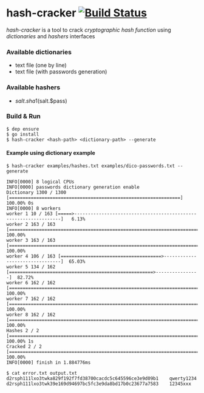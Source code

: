 # hash-cracker [![Build Status](https://travis-ci.org/jclebreton/hash-cracker.svg?branch=master)](https://travis-ci.org/jclebreton/hash-cracker)

*hash-cracker*  is a tool to crack *cryptographic hash function* using *dictionaries*
and *hashers* interfaces


### Available dictionaries

- text file (one by line)
- text file (with passwords generation)

### Available hashers

- $salt.sha1($salt.$pass)

### Build & Run

```
$ dep ensure
$ go install
$ hash-cracker <hash-path> <dictionary-path> --generate
```

#### Example using dictionary example

```
$ hash-cracker examples/hashes.txt examples/dico-passwords.txt --generate

INFO[0000] 8 logical CPUs                                
INFO[0000] passwords dictionary generation enable                
Dictionary 1300 / 1300 [===============================================================] 100.00% 0s
INFO[0000] 8 workers                                    
worker 1 10 / 163 [=====>-----------------------------------------------------------------]   6.13%
worker 2 163 / 163 [======================================================================] 100.00%
worker 3 163 / 163 [======================================================================] 100.00%
worker 4 106 / 163 [=====================================>--------------------------------]  65.03%
worker 5 134 / 162 [=====================================================>----------------]  82.72%
worker 6 162 / 162 [======================================================================] 100.00%
worker 7 162 / 162 [======================================================================] 100.00%
worker 8 162 / 162 [======================================================================] 100.00%
Hashes 2 / 2 [=========================================================================] 100.00% 1s
Cracked 2 / 2 [===========================================================================] 100.00%   
INFO[0000] finish in 1.884776ms

$ cat error.txt output.txt
d2rsph111lxo3twka829f192f7fd38700cacdc5c645596ce3e9d09b1    qwerty1234
d2rsph111lxo3twk39e169d94697bc5fc3e9da8bd17b0c23677a7583    12345xxx
```
